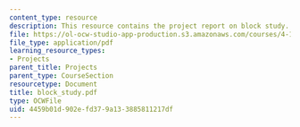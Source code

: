 ```yaml
---
content_type: resource
description: This resource contains the project report on block study.
file: https://ol-ocw-studio-app-production.s3.amazonaws.com/courses/4-175-case-studies-in-city-form-fall-2005/4459b01d902efd379a133885811217df_block_study.pdf
file_type: application/pdf
learning_resource_types:
- Projects
parent_title: Projects
parent_type: CourseSection
resourcetype: Document
title: block_study.pdf
type: OCWFile
uid: 4459b01d-902e-fd37-9a13-3885811217df
---
```

